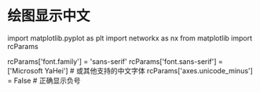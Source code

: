 # 绘图显示中文
import matplotlib.pyplot as plt
import networkx as nx
from matplotlib import rcParams

rcParams['font.family'] = 'sans-serif'
rcParams['font.sans-serif'] = ['Microsoft YaHei']  # 或其他支持的中文字体
rcParams['axes.unicode_minus'] = False  # 正确显示负号
